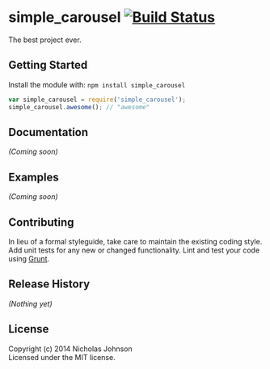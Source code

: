 # simple_carousel [![Build Status](https://secure.travis-ci.org/forwardadvance/simple_carousel.png?branch=master)](http://travis-ci.org/forwardadvance/simple_carousel)

The best project ever.

## Getting Started
Install the module with: `npm install simple_carousel`

```javascript
var simple_carousel = require('simple_carousel');
simple_carousel.awesome(); // "awesome"
```

## Documentation
_(Coming soon)_

## Examples
_(Coming soon)_

## Contributing
In lieu of a formal styleguide, take care to maintain the existing coding style. Add unit tests for any new or changed functionality. Lint and test your code using [Grunt](http://gruntjs.com/).

## Release History
_(Nothing yet)_

## License
Copyright (c) 2014 Nicholas Johnson  
Licensed under the MIT license.
